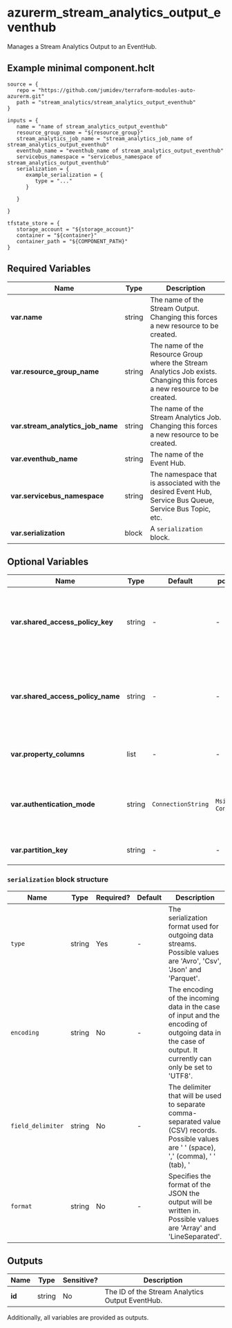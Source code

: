 # azurerm_stream_analytics_output_eventhub

Manages a Stream Analytics Output to an EventHub.

## Example minimal component.hclt

```hcl
source = {
   repo = "https://github.com/jumidev/terraform-modules-auto-azurerm.git" 
   path = "stream_analytics/stream_analytics_output_eventhub" 
}

inputs = {
   name = "name of stream_analytics_output_eventhub" 
   resource_group_name = "${resource_group}" 
   stream_analytics_job_name = "stream_analytics_job_name of stream_analytics_output_eventhub" 
   eventhub_name = "eventhub_name of stream_analytics_output_eventhub" 
   servicebus_namespace = "servicebus_namespace of stream_analytics_output_eventhub" 
   serialization = {
      example_serialization = {
         type = "..."   
      }
  
   }
 
}

tfstate_store = {
   storage_account = "${storage_account}" 
   container = "${container}" 
   container_path = "${COMPONENT_PATH}" 
}

```

## Required Variables

| Name | Type |  Description |
| ---- | --------- |  ----------- |
| **var.name** | string |  The name of the Stream Output. Changing this forces a new resource to be created. | 
| **var.resource_group_name** | string |  The name of the Resource Group where the Stream Analytics Job exists. Changing this forces a new resource to be created. | 
| **var.stream_analytics_job_name** | string |  The name of the Stream Analytics Job. Changing this forces a new resource to be created. | 
| **var.eventhub_name** | string |  The name of the Event Hub. | 
| **var.servicebus_namespace** | string |  The namespace that is associated with the desired Event Hub, Service Bus Queue, Service Bus Topic, etc. | 
| **var.serialization** | block |  A `serialization` block. | 

## Optional Variables

| Name | Type |  Default  |  possible values |  Description |
| ---- | --------- |  ----------- | ----------- | ----------- |
| **var.shared_access_policy_key** | string |  -  |  -  |  The shared access policy key for the specified shared access policy. Required when `authentication_mode` is set to `ConnectionString`. | 
| **var.shared_access_policy_name** | string |  -  |  -  |  The shared access policy name for the Event Hub, Service Bus Queue, Service Bus Topic, etc. Required when `authentication_mode` is set to `ConnectionString`. | 
| **var.property_columns** | list |  -  |  -  |  A list of property columns to add to the Event Hub output. | 
| **var.authentication_mode** | string |  `ConnectionString`  |  `Msi`, `ConnectionString`  |  The authentication mode for the Stream Output. Possible values are `Msi` and `ConnectionString`. Defaults to `ConnectionString`. | 
| **var.partition_key** | string |  -  |  -  |  The column that is used for the Event Hub partition key. | 

### `serialization` block structure

| Name | Type | Required? | Default | Description |
| ---- | ---- | --------- | ------- | ----------- |
| `type` | string | Yes | - | The serialization format used for outgoing data streams. Possible values are 'Avro', 'Csv', 'Json' and 'Parquet'. |
| `encoding` | string | No | - | The encoding of the incoming data in the case of input and the encoding of outgoing data in the case of output. It currently can only be set to 'UTF8'. |
| `field_delimiter` | string | No | - | The delimiter that will be used to separate comma-separated value (CSV) records. Possible values are ' ' (space), ',' (comma), '	' (tab), '|' (pipe) and ';'. |
| `format` | string | No | - | Specifies the format of the JSON the output will be written in. Possible values are 'Array' and 'LineSeparated'. |



## Outputs

| Name | Type | Sensitive? | Description |
| ---- | ---- | --------- | --------- |
| **id** | string | No  | The ID of the Stream Analytics Output EventHub. | 

Additionally, all variables are provided as outputs.

